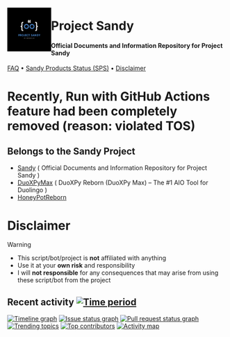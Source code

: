 <picture><img align="left" src="Img/Sandy/SmallLogo.png" width="20%"/></picture>
<h1>Project Sandy</h1>
<h4>Official Documents and Information Repository for Project Sandy</h4>

<p align="left">
  <a href="Docs/Sandy/FAQ.md">FAQ</a> 
  •
  <a href="SECURITY.md">Sandy Products Status (SPS)</a>        
  •
  <a href="#disclaimer">Disclaimer</a>
</p>

#

# Recently, Run with GitHub Actions feature had been completely removed (reason: violated TOS)
## Belongs to the Sandy Project

- [Sandy](https://github.com/gorouflex/Sandy/) ( Official Documents and Information Repository for Project Sandy )
- [DuoXPyMax](https://github.com/gorouflex/DuoXPyMax/) ( DuoXPy Reborn (DuoXPy Max) – The #1 AIO Tool for Duolingo )
- [HoneyPotReborn](https://github.com/gorouflex/HoneyPotReborn)
  
# Disclaimer

> [!WARNING]
>
> - This script/bot/project is **not** affiliated with anything 
> - Use it at your **own risk** and responsibility
> - I will **not responsible** for any consequences that may arise from using these script/bot from the project

## Recent activity [![Time period](https://images.repography.com/44739709/gorouflex/Sandy/recent-activity/an3FJkJgAVnWqVv40zBjmjHq8PtTFc7YHBuLtpqSmJo/bu9SAte2as-7VXC8Rn4KsTtQ9LcrSEpBoc_W7aBqibQ_badge.svg)](https://repography.com)
[![Timeline graph](https://images.repography.com/44739709/gorouflex/Sandy/recent-activity/an3FJkJgAVnWqVv40zBjmjHq8PtTFc7YHBuLtpqSmJo/bu9SAte2as-7VXC8Rn4KsTtQ9LcrSEpBoc_W7aBqibQ_timeline.svg)](https://github.com/gorouflex/Sandy/commits)
[![Issue status graph](https://images.repography.com/44739709/gorouflex/Sandy/recent-activity/an3FJkJgAVnWqVv40zBjmjHq8PtTFc7YHBuLtpqSmJo/bu9SAte2as-7VXC8Rn4KsTtQ9LcrSEpBoc_W7aBqibQ_issues.svg)](https://github.com/gorouflex/Sandy/issues)
[![Pull request status graph](https://images.repography.com/44739709/gorouflex/Sandy/recent-activity/an3FJkJgAVnWqVv40zBjmjHq8PtTFc7YHBuLtpqSmJo/bu9SAte2as-7VXC8Rn4KsTtQ9LcrSEpBoc_W7aBqibQ_prs.svg)](https://github.com/gorouflex/Sandy/pulls)
[![Trending topics](https://images.repography.com/44739709/gorouflex/Sandy/recent-activity/an3FJkJgAVnWqVv40zBjmjHq8PtTFc7YHBuLtpqSmJo/bu9SAte2as-7VXC8Rn4KsTtQ9LcrSEpBoc_W7aBqibQ_words.svg)](https://github.com/gorouflex/Sandy/commits)
[![Top contributors](https://images.repography.com/44739709/gorouflex/Sandy/recent-activity/an3FJkJgAVnWqVv40zBjmjHq8PtTFc7YHBuLtpqSmJo/bu9SAte2as-7VXC8Rn4KsTtQ9LcrSEpBoc_W7aBqibQ_users.svg)](https://github.com/gorouflex/Sandy/graphs/contributors)
[![Activity map](https://images.repography.com/44739709/gorouflex/Sandy/recent-activity/an3FJkJgAVnWqVv40zBjmjHq8PtTFc7YHBuLtpqSmJo/bu9SAte2as-7VXC8Rn4KsTtQ9LcrSEpBoc_W7aBqibQ_map.svg)](https://github.com/gorouflex/Sandy/commits)
